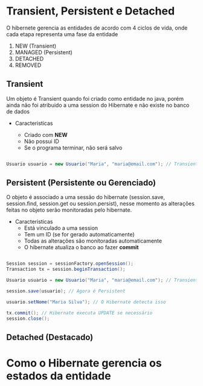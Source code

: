 # Transient, Persistent e Detached

O hibernete gerencia as entidades de acordo com 4 ciclos de vida, onde cada etapa representa uma fase da entidade

1. NEW (Transient)
2. MANAGED (Persistent)
3. DETACHED
4. REMOVED

## Transient

Um objeto é Transient quando foi criado como entidade no java, porém ainda não foi atribuido a uma session do Hibernate e não existe no banco de dados

- Caracteristicas

    - Criado com **NEW**
    - Não possui ID
    - Se o programa terminar, não será salvo

``` Java

Usuario usuario = new Usuario("Maria", "maria@email.com"); // Transiente

```

## Persistent (Persistente ou Gerenciado)

O objeto é associado a uma sessão do hibernate (session.save, session.find, session.get ou session.persist), nesse momento as alterações feitas no objeto serão monitoradas pelo hibernate.

- Caracteristicas
    - Está vinculado a uma session
    - Tem um ID (se for gerado automaticamente)
    - Todas as alterações são monitoradas automaticamente
    - O hibernate atualiza o banco ao fazer **commit**

``` Java

Session session = sessionFactory.openSession();
Transaction tx = session.beginTransaction();

Usuario usuario = new Usuario("Maria", "maria@email.com"); // Transiente

session.save(usuario); // Agora é Persistent

usuario.setNome("Maria Silva"); // O Hibernate detecta isso

tx.commit(); // Hibernate executa UPDATE se necessário
session.close();

```

## Detached (Destacado)

# Como o Hibernate gerencia os estados da entidade